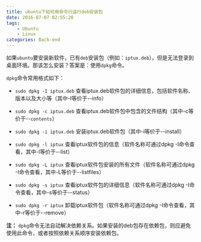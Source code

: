```yaml
---
title: ubuntu下如何用命令行运行deb安装包
date: 2016-07-07 02:55:20
tags: 
    - Ubuntu
    - Linux
categories: Back-end
---
```


如果`ubuntu`要安装新软件，已有`deb`安装包（例如：`iptux.deb`），但是无法登录到桌面环境。那该怎么安装？答案是：使用`dpkg`命令。
<!--more-->
`dpkg`命令常用格式如下：

- `sudo dpkg -I iptux.deb` 查看iptux.deb软件包的详细信息，包括软件名称、版本以及大小等（其中-I等价于--info）

- `sudo dpkg -c iptux.deb` 查看iptux.deb软件包中包含的文件结构（其中-c等价于--`contents`）
- `sudo dpkg -i iptux.deb` 安装iptux.deb软件包（其中-i等价于--install）

- `sudo dpkg -l iptux` 查看iptux软件包的信息（软件名称可通过dpkg -I命令查看，其中-l等价于--list）

- `sudo dpkg -L iptux` 查看iptux软件包安装的所有文件（软件名称可通过dpkg -I命令查看，其中-L等价于--listfiles）

- `sudo dpkg -s iptux` 查看iptux软件包的详细信息（软件名称可通过dpkg -I命令查看，其中-s等价于--status）

- `sudo dpkg -r iptux` 卸载iptux软件包（软件名称可通过dpkg -I命令查看，其中-r等价于--remove）

**注：** `dpkg`命令无法自动解决依赖关系。如果安装的deb包存在依赖包，则应避免使用此命令，或者按照依赖关系顺序安装依赖包。
